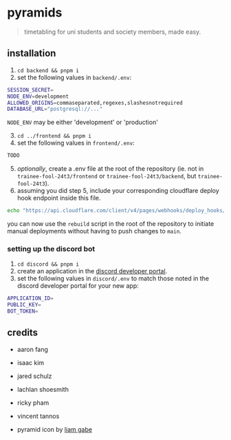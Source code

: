 # pyramids

> timetabling for uni students and society members, made easy.

## installation

1. `cd backend && pnpm i`
2. set the following values in `backend/.env`:

```bash
SESSION_SECRET=
NODE_ENV=development
ALLOWED_ORIGINS=commaseparated,regexes,slashesnotrequired
DATABASE_URL="postgresql://..."
```

`NODE_ENV` may be either 'development' or 'production'

3. `cd ../frontend && pnpm i`
4. set the following values in `frontend/.env`:

```bash
TODO
```

5. _optionally_, create a .env file at the root of the repository (ie. not in `trainee-fool-24t3/frontend` or `trainee-fool-24t3/backend`, but `trainee-fool-24t3`).
6. assuming you did step 5, include your corresponding cloudflare deploy hook endpoint inside this file.

```bash
echo "https://api.cloudflare.com/client/v4/pages/webhooks/deploy_hooks/ENDPOINT_GOES_HERE" > .env
```

you can now use the `rebuild` script in the root of the repository to initiate manual deployments without having to push changes to `main`.

### setting up the discord bot

1. `cd discord && pnpm i`
2. create an application in the [discord developer portal](https://discord.com/developers/applications).
3. set the following values in `discord/.env` to match those noted in the discord developer portal for your new app:

```bash
APPLICATION_ID=
PUBLIC_KEY=
BOT_TOKEN=
```

## credits

* aaron fang
* isaac kim
* jared schulz
* lachlan shoesmith
* ricky pham
* vincent tannos

* pyramid icon by [liam gabe](https://thenounproject.com/icon/pyramid-7276619/)
